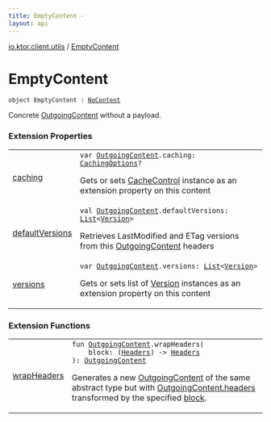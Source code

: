 ```yaml
---
title: EmptyContent - 
layout: api
---
```


<div class='api-docs-breadcrumbs'><a href="index.html">io.ktor.client.utils</a> / <a href="./-empty-content.html">EmptyContent</a></div>

# EmptyContent

<div class="signature"><code><span class="keyword">object </span><span class="identifier">EmptyContent</span>&nbsp;<span class="symbol">:</span>&nbsp;<a href="../io.ktor.http.content/-outgoing-content/-no-content/index.html"><span class="identifier">NoContent</span></a></code></div>

Concrete <a href="../io.ktor.http.content/-outgoing-content/index.html">OutgoingContent</a> without a payload.

### Extension Properties

<table class="api-docs-table">
<tbody>
<tr>
<td markdown="1">

<a href="../io.ktor.http.content/caching.html">caching</a>


</td>
<td markdown="1">
<div class="signature"><code><span class="keyword">var </span><a href="../io.ktor.http.content/-outgoing-content/index.html"><span class="identifier">OutgoingContent</span></a><span class="symbol">.</span><span class="identifier">caching</span><span class="symbol">: </span><a href="../io.ktor.http.content/-caching-options/index.html"><span class="identifier">CachingOptions</span></a><span class="symbol">?</span></code></div>

Gets or sets <a href="../io.ktor.http/-cache-control/index.html">CacheControl</a> instance as an extension property on this content


</td>
</tr>
<tr>
<td markdown="1">

<a href="../io.ktor.features/default-versions.html">defaultVersions</a>


</td>
<td markdown="1">
<div class="signature"><code><span class="keyword">val </span><a href="../io.ktor.http.content/-outgoing-content/index.html"><span class="identifier">OutgoingContent</span></a><span class="symbol">.</span><span class="identifier">defaultVersions</span><span class="symbol">: </span><a href="https://kotlinlang.org/api/latest/jvm/stdlib/kotlin.collections/-list/index.html"><span class="identifier">List</span></a><span class="symbol">&lt;</span><a href="../io.ktor.http.content/-version/index.html"><span class="identifier">Version</span></a><span class="symbol">&gt;</span></code></div>

Retrieves LastModified and ETag versions from this <a href="../io.ktor.http.content/-outgoing-content/index.html">OutgoingContent</a> headers


</td>
</tr>
<tr>
<td markdown="1">

<a href="../io.ktor.http.content/versions.html">versions</a>


</td>
<td markdown="1">
<div class="signature"><code><span class="keyword">var </span><a href="../io.ktor.http.content/-outgoing-content/index.html"><span class="identifier">OutgoingContent</span></a><span class="symbol">.</span><span class="identifier">versions</span><span class="symbol">: </span><a href="https://kotlinlang.org/api/latest/jvm/stdlib/kotlin.collections/-list/index.html"><span class="identifier">List</span></a><span class="symbol">&lt;</span><a href="../io.ktor.http.content/-version/index.html"><span class="identifier">Version</span></a><span class="symbol">&gt;</span></code></div>

Gets or sets list of <a href="../io.ktor.http.content/-version/index.html">Version</a> instances as an extension property on this content


</td>
</tr>
</tbody>
</table>

### Extension Functions

<table class="api-docs-table">
<tbody>
<tr>
<td markdown="1">

<a href="wrap-headers.html">wrapHeaders</a>


</td>
<td markdown="1">
<div class="signature"><code><span class="keyword">fun </span><a href="../io.ktor.http.content/-outgoing-content/index.html"><span class="identifier">OutgoingContent</span></a><span class="symbol">.</span><span class="identifier">wrapHeaders</span><span class="symbol">(</span><br/>&nbsp;&nbsp;&nbsp;&nbsp;<span class="parameterName" id="io.ktor.client.utils$wrapHeaders(io.ktor.http.content.OutgoingContent, kotlin.Function1((io.ktor.http.Headers, )))/block">block</span><span class="symbol">:</span>&nbsp;<span class="symbol">(</span><a href="../io.ktor.http/-headers/index.html"><span class="identifier">Headers</span></a><span class="symbol">)</span>&nbsp;<span class="symbol">-&gt;</span>&nbsp;<a href="../io.ktor.http/-headers/index.html"><span class="identifier">Headers</span></a><br/><span class="symbol">)</span><span class="symbol">: </span><a href="../io.ktor.http.content/-outgoing-content/index.html"><span class="identifier">OutgoingContent</span></a></code></div>

Generates a new <a href="../io.ktor.http.content/-outgoing-content/index.html">OutgoingContent</a> of the same abstract type
but with <a href="../io.ktor.http.content/-outgoing-content/headers.html">OutgoingContent.headers</a> transformed by the specified <a href="wrap-headers.html#io.ktor.client.utils$wrapHeaders(io.ktor.http.content.OutgoingContent, kotlin.Function1((io.ktor.http.Headers, )))/block">block</a>.


</td>
</tr>
</tbody>
</table>
